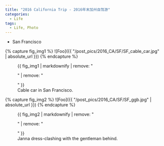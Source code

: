 ```yaml
---
title: "2016 California Trip - 2016年末加州自驾游"
categories: 
  - Life
tags:
  - Life, Photo
---
```

- San Francisco

{% capture fig_img1 %}
![Foo]({{ "/post_pics/2016_CA/SF/SF_cable_car.jpg" | absolute_url }})
{% endcapture %}

<figure>
  {{ fig_img1 | markdownify | remove: "<p>" | remove: "</p>" }}
  <figcaption>Cable car in San Francisco.</figcaption>
</figure>

{% capture fig_img2 %}
![Foo]({{ "/post_pics/2016_CA/SF/SF_ggb.jpg" | absolute_url }})
{% endcapture %}

<figure>
  {{ fig_img2 | markdownify | remove: "<p>" | remove: "</p>" }}
  <figcaption>Janna dress-clashing with the gentleman behind.</figcaption>
</figure>